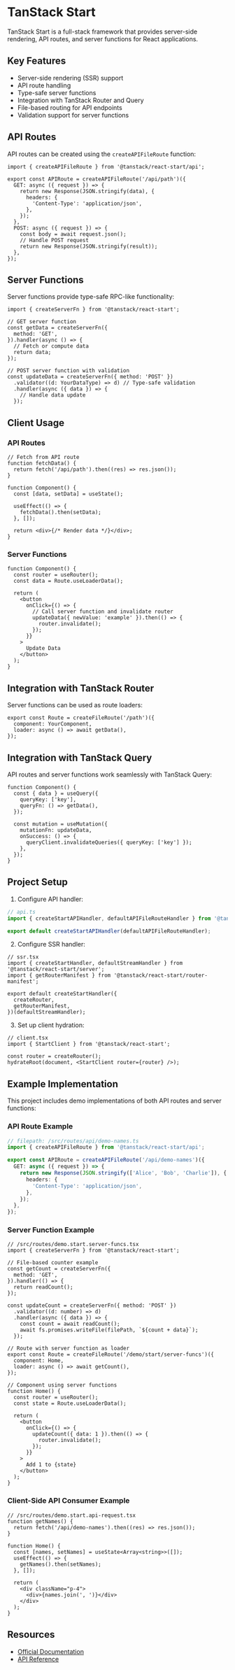 # TanStack Start

TanStack Start is a full-stack framework that provides server-side rendering, API routes, and server functions for React applications.

## Key Features

- Server-side rendering (SSR) support
- API route handling
- Type-safe server functions
- Integration with TanStack Router and Query
- File-based routing for API endpoints
- Validation support for server functions

## API Routes

API routes can be created using the `createAPIFileRoute` function:

```tsx
import { createAPIFileRoute } from '@tanstack/react-start/api';

export const APIRoute = createAPIFileRoute('/api/path')({
  GET: async ({ request }) => {
    return new Response(JSON.stringify(data), {
      headers: {
        'Content-Type': 'application/json',
      },
    });
  },
  POST: async ({ request }) => {
    const body = await request.json();
    // Handle POST request
    return new Response(JSON.stringify(result));
  },
});
```

## Server Functions

Server functions provide type-safe RPC-like functionality:

```tsx
import { createServerFn } from '@tanstack/react-start';

// GET server function
const getData = createServerFn({
  method: 'GET',
}).handler(async () => {
  // Fetch or compute data
  return data;
});

// POST server function with validation
const updateData = createServerFn({ method: 'POST' })
  .validator((d: YourDataType) => d) // Type-safe validation
  .handler(async ({ data }) => {
    // Handle data update
  });
```

## Client Usage

### API Routes

```tsx
// Fetch from API route
function fetchData() {
  return fetch('/api/path').then((res) => res.json());
}

function Component() {
  const [data, setData] = useState();

  useEffect(() => {
    fetchData().then(setData);
  }, []);

  return <div>{/* Render data */}</div>;
}
```

### Server Functions

```tsx
function Component() {
  const router = useRouter();
  const data = Route.useLoaderData();

  return (
    <button
      onClick={() => {
        // Call server function and invalidate router
        updateData({ newValue: 'example' }).then(() => {
          router.invalidate();
        });
      }}
    >
      Update Data
    </button>
  );
}
```

## Integration with TanStack Router

Server functions can be used as route loaders:

```tsx
export const Route = createFileRoute('/path')({
  component: YourComponent,
  loader: async () => await getData(),
});
```

## Integration with TanStack Query

API routes and server functions work seamlessly with TanStack Query:

```tsx
function Component() {
  const { data } = useQuery({
    queryKey: ['key'],
    queryFn: () => getData(),
  });

  const mutation = useMutation({
    mutationFn: updateData,
    onSuccess: () => {
      queryClient.invalidateQueries({ queryKey: ['key'] });
    },
  });
}
```

## Project Setup

1. Configure API handler:

```ts
// api.ts
import { createStartAPIHandler, defaultAPIFileRouteHandler } from '@tanstack/react-start/api';

export default createStartAPIHandler(defaultAPIFileRouteHandler);
```

2. Configure SSR handler:

```tsx
// ssr.tsx
import { createStartHandler, defaultStreamHandler } from '@tanstack/react-start/server';
import { getRouterManifest } from '@tanstack/react-start/router-manifest';

export default createStartHandler({
  createRouter,
  getRouterManifest,
})(defaultStreamHandler);
```

3. Set up client hydration:

```tsx
// client.tsx
import { StartClient } from '@tanstack/react-start';

const router = createRouter();
hydrateRoot(document, <StartClient router={router} />);
```

## Example Implementation

This project includes demo implementations of both API routes and server functions:

### API Route Example

```ts
// filepath: /src/routes/api/demo-names.ts
import { createAPIFileRoute } from '@tanstack/react-start/api';

export const APIRoute = createAPIFileRoute('/api/demo-names')({
  GET: async ({ request }) => {
    return new Response(JSON.stringify(['Alice', 'Bob', 'Charlie']), {
      headers: {
        'Content-Type': 'application/json',
      },
    });
  },
});
```

### Server Function Example

```tsx
// /src/routes/demo.start.server-funcs.tsx
import { createServerFn } from '@tanstack/react-start';

// File-based counter example
const getCount = createServerFn({
  method: 'GET',
}).handler(() => {
  return readCount();
});

const updateCount = createServerFn({ method: 'POST' })
  .validator((d: number) => d)
  .handler(async ({ data }) => {
    const count = await readCount();
    await fs.promises.writeFile(filePath, `${count + data}`);
  });

// Route with server function as loader
export const Route = createFileRoute('/demo/start/server-funcs')({
  component: Home,
  loader: async () => await getCount(),
});

// Component using server functions
function Home() {
  const router = useRouter();
  const state = Route.useLoaderData();

  return (
    <button
      onClick={() => {
        updateCount({ data: 1 }).then(() => {
          router.invalidate();
        });
      }}
    >
      Add 1 to {state}
    </button>
  );
}
```

### Client-Side API Consumer Example

```tsx
// /src/routes/demo.start.api-request.tsx
function getNames() {
  return fetch('/api/demo-names').then((res) => res.json());
}

function Home() {
  const [names, setNames] = useState<Array<string>>([]);
  useEffect(() => {
    getNames().then(setNames);
  }, []);

  return (
    <div className="p-4">
      <div>{names.join(', ')}</div>
    </div>
  );
}
```

## Resources

- [Official Documentation](https://tanstack.com/start/latest)
- [API Reference](https://tanstack.com/start/latest/docs/api)

